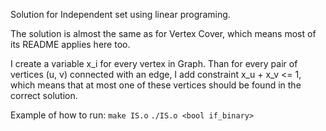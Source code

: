 Solution for Independent set using linear programing.


The solution is almost the same as for Vertex Cover, which means most of its README applies here too.


I create a variable x_i for every vertex in Graph.
Than for every pair of vertices (u, v) connected with an edge, I add constraint x_u + x_v <= 1, which means that at most one 
of these vertices should be found in the correct solution.


Example of how to run:
`make IS.o`
`./IS.o <bool if_binary>`
